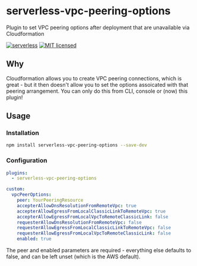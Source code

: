 # serverless-vpc-peering-options
Plugin to set VPC peering options after deployment that are unavailable via Cloudformation

[![serverless](http://public.serverless.com/badges/v3.svg)](http://www.serverless.com)
[![MIT licensed](https://img.shields.io/badge/license-MIT-blue.svg)](https://raw.githubusercontent.com/KristanMcDonald/serverless-vpc-peering-options/master/LICENSE)

## Why

Cloudformation allows you to create VPC peering connections, which is great - but it then doesn't allow you to set the options assoicated with that peering arrangement. You can only do this from CLI, console or (now) this plugin!

## Usage

### Installation

```bash
npm install serverless-vpc-peering-options --save-dev
```

### Configuration

```yaml
plugins:
  - serverless-vpc-peering-options

custom:
  vpcPeerOptions:
    peer: YourPeeringResource
    accepterAllowDnsResolutionFromRemoteVpc: true
    accepterAllowEgressFromLocalClassicLinkToRemoteVpc: true
    accepterAllowEgressFromLocalVpcToRemoteClassicLink: false
    requesterAllowDnsResolutionFromRemoteVpc: false
    requesterAllowEgressFromLocalClassicLinkToRemoteVpc: false
    requesterAllowEgressFromLocalVpcToRemoteClassicLink: false
    enabled: true
```
The peer and enabled parameters are required - everything else defaults to false, and can be left unset (which is the AWS default).